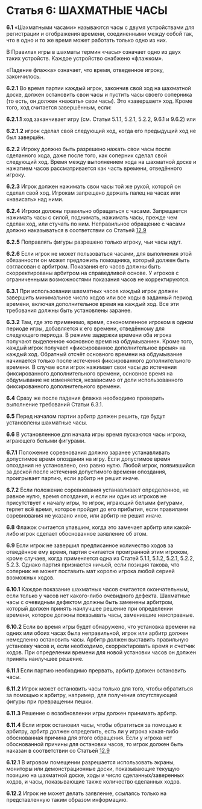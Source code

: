 Статья 6: ШАХМАТНЫЕ ЧАСЫ
========================

**6.1** «Шахматными часами» называются часы с двумя устройствами для регистрации и отображения времени, соединенными между собой так, что в одно и то же время может работать только одно из них.

В Правилах игры в шахматы термин «часы» означает одно из двух таких устройств. Каждое устройство снабжено «флажком».

«Падение флажка» означает, что время, отведенное игроку, закончилось.

**6.2.1** Во время партии каждый игрок, закончив свой ход на шахматной доске, должен остановить свои часы и пустить часы своего соперника (то есть, он должен «нажать» свои часы). Это «завершает» ход. Кроме того, ход считается завершённым, если:

**6.2.1.1** ход заканчивает игру (см. Статьи 5.1.1, 5.2.1, 5.2.2, 9.6.1 и 9.6.2) или

**6.2.1.2** игрок сделал свой следующий ход, когда его предыдущий ход не был завершён.

**6.2.2** Игроку должно быть разрешено нажать свои часы после сделанного хода, даже после того, как соперник сделал свой следующий ход. Время между выполнением хода на шахматной доске и нажатием часов рассматривается как часть времени, отведённого игроку.

**6.2.3** Игрок должен нажимать свои часы той же рукой, которой он сделал свой ход. Игрокам запрещено держать палец на часах или «нависать» над ними.

**6.2.4** Игроки должны правильно обращаться с часами. Запрещается нажимать часы с силой, поднимать, нажимать часы, прежде чем сделан ход, или стучать по ним. Неправильное обращение с часами должно наказываться в соответствии со Статьей [12.9](./article12#12.9)

**6.2.5** Поправлять фигуры разрешено только игроку, чьи часы идут.

**6.2.6** Если игрок не может пользоваться часами, для выполнения этой обязанности он может предложить помощника, который должен быть согласован с арбитром. Показания его часов должны быть скорректированы арбитром на справедливой основе. У игроков с ограниченными возможностями показания часов не корректируются.

**6.3.1** При использовании шахматных часов каждый игрок должен завершить минимальное число ходов или все ходы в заданный период времени, включая дополнительное время на каждый ход. Все эти требования должны быть установлены заранее.

**6.3.2** Там, где это применимо, время, сэкономленное игроком в одном периоде игры, добавляется к его времени, отведённому для следующего периода. В режиме задержки времени оба игрока получают выделенное «основное время на обдумывание». Кроме того, каждый игрок получает «фиксированное дополнительное время» на каждый ход. Обратный отсчёт основного времени на обдумывание начинается только после истечения фиксированного дополнительного времени. В случае если игрок нажимает свои часы до истечения фиксированного дополнительного времени, основное время на обдумывание не изменяется, независимо от доли использованного фиксированного дополнительного времени.

**6.4** Сразу же после падения флажка необходимо проверить выполнение требований Статьи 6.3.1.

**6.5** Перед началом партии арбитр должен решить, где будут установлены шахматные часы.

**6.6** В установленное для начала игры время пускаются часы игрока, играющего белыми фигурами.

**6.7.1** Положение соревнования должно заранее устанавливать допустимое время опоздания на игру. Если допустимое время опоздания не установлено, оно равно нулю. Любой игрок, появившийся за доской после истечения допустимого времени опоздания, проигрывает партию, если арбитр не решит иначе.

**6.7.2** Если положение соревнования устанавливает определенное, не равное нулю, время опоздания, и если ни один из игроков не присутствует к началу игры, то игрок, играющий белыми фигурами, теряет всё время, которое пройдет до его прибытия, если правилами соревнования не указано иное, или арбитр не решит иначе.

**6.8** Флажок считается упавшим, когда это замечает арбитр или какой-либо игрок сделает обоснованное заявление об этом.

**6.9** Если игрок не завершил предписанное количество ходов за отведённое ему время, партия считается проигранной этим игроком, кроме случаев, когда применяется одна из Статей 5.1.1, 5.1.2, 5.2.1, 5.2.2, 5.2.3. Однако партия признается ничьей, если позиция такова, что соперник не может поставить мат королю игрока любой серией возможных ходов.

**6.10.1** Каждое показание шахматных часов считается окончательным, если только у часов нет какого-либо очевидного дефекта. Шахматные часы с очевидным дефектом должны быть заменены арбитром, который должен принять наилучшее решение при определении времени, которое должны показывать часы, заменившие неисправные.

**6.10.2** Если во время игры будет обнаружено, что установка времени на одних или обоих часах была неправильной, игрок или арбитр должен немедленно остановить часы. Арбитр должен выставить правильную установку часов и, если необходимо, скорректировать время и счетчик ходов. При определении времени для новой установки часов он должен принять наилучшее решение.

**6.11.1** Если партию необходимо прервать, арбитр должен остановить часы.

**6.11.2** Игрок может остановить часы только для того, чтобы обратиться за помощью к арбитру, например, для получения отсутствующей фигуры при превращении пешки.

**6.11.3** Решение о возобновлении игры должен принимать арбитр.

**6.11.4** Если игрок остановил часы, чтобы обратиться за помощью к арбитру, арбитр должен определить, есть ли у игрока какая-либо обоснованная причина для этого обращения. Если у игрока нет обоснованной причины для остановки часов, то игрок должен быть наказан в соответствии со Статьей [12.9](./article12#12.9)

**6.12.1** В игровом помещении разрешается использовать экраны, мониторы или демонстрационные доски, показывающие текущую позицию на шахматной доске, ходы и число сделанных/заверенных ходов, и часы, показывающие также количество сделанных ходов.

**6.12.2** Игрок не может делать заявление, ссылаясь только на представленную таким образом информацию.